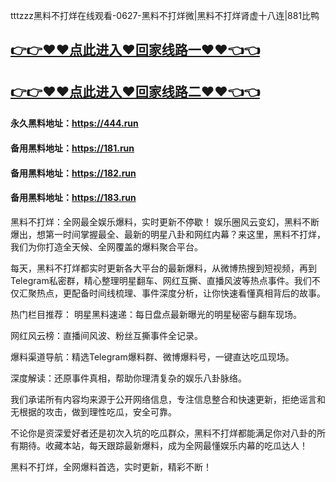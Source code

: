 tttzzz黑料不打烊在线观看-0627-黑料不打烊微|黑料不打烊肾虚十八连|881比鸭

## [👉👉♥♥点此进入♥回家线路一♥♥👈👈](https://unpkg.com/182run/index.html)
## [👉👉♥♥点此进入♥回家线路二♥♥👈👈](https://unpkg.com/182-1run/index.html)

#### 永久黑料地址：https://444.run
#### 备用黑料地址：https://181.run
#### 备用黑料地址：https://182.run
#### 备用黑料地址：https://183.run

黑料不打烊：全网最全娱乐爆料，实时更新不停歇！
娱乐圈风云变幻，黑料不断爆出，想第一时间掌握最全、最新的明星八卦和网红内幕？来这里，黑料不打烊，我们为你打造全天候、全网覆盖的爆料聚合平台。

每天，黑料不打烊都实时更新各大平台的最新爆料，从微博热搜到短视频，再到Telegram私密群，精心整理明星翻车、网红互撕、直播风波等热点事件。我们不仅汇聚热点，更配备时间线梳理、事件深度分析，让你快速看懂真相背后的故事。

热门栏目推荐：
明星黑料速递：每日盘点最新曝光的明星秘密与翻车现场。

网红风云榜：直播间风波、粉丝互撕事件全记录。

爆料渠道导航：精选Telegram爆料群、微博爆料号，一键直达吃瓜现场。

深度解读：还原事件真相，帮助你理清复杂的娱乐八卦脉络。

我们承诺所有内容均来源于公开网络信息，专注信息整合和快速更新，拒绝谣言和无根据的攻击，做到理性吃瓜，安全可靠。

不论你是资深爱好者还是初次入坑的吃瓜群众，黑料不打烊都能满足你对八卦的所有期待。收藏本站，每天跟踪最新爆料，成为全网最懂娱乐内幕的吃瓜达人！

黑料不打烊，全网爆料首选，实时更新，精彩不断！
